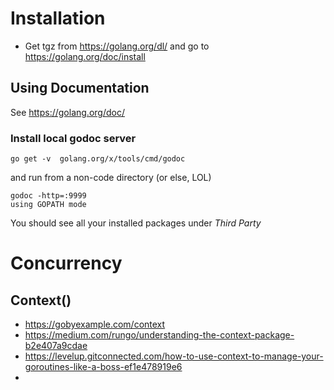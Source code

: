 # Installation
- Get tgz from  https://golang.org/dl/ and go to https://golang.org/doc/install

## Using Documentation

See https://golang.org/doc/

### Install local godoc server

```
go get -v  golang.org/x/tools/cmd/godoc
```

and run from a non-code directory (or else, LOL)

```
godoc -http=:9999
using GOPATH mode
```

You should see all your installed packages under *Third Party*


# Concurrency

## Context() 
- https://gobyexample.com/context
- https://medium.com/rungo/understanding-the-context-package-b2e407a9cdae 
- https://levelup.gitconnected.com/how-to-use-context-to-manage-your-goroutines-like-a-boss-ef1e478919e6
- 